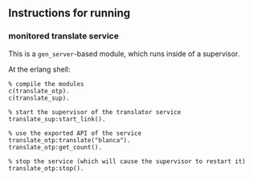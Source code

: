 ## Instructions for running
### monitored translate service
This is a ```gen_server```-based module, which runs inside of a supervisor.

At the erlang shell:
```
% compile the modules
c(translate_otp).
c(translate_sup).

% start the supervisor of the translator service
translate_sup:start_link().

% use the exported API of the service
translate_otp:translate("blanca").
translate_otp:get_count().

% stop the service (which will cause the supervisor to restart it)
translate_otp:stop().
```
